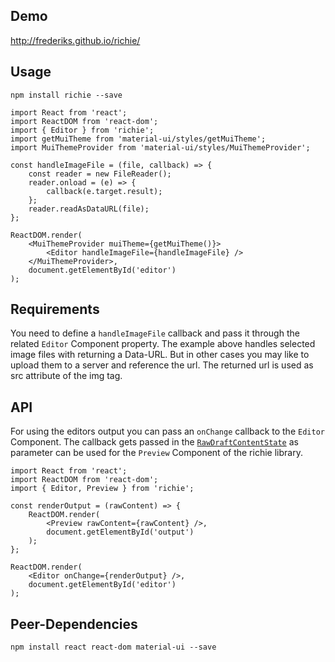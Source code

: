 ## Demo

http://frederiks.github.io/richie/

## Usage

`npm install richie --save`


```
import React from 'react';
import ReactDOM from 'react-dom';
import { Editor } from 'richie';
import getMuiTheme from 'material-ui/styles/getMuiTheme';
import MuiThemeProvider from 'material-ui/styles/MuiThemeProvider';

const handleImageFile = (file, callback) => {
    const reader = new FileReader();
    reader.onload = (e) => {
        callback(e.target.result);
    };
    reader.readAsDataURL(file);
};

ReactDOM.render(
    <MuiThemeProvider muiTheme={getMuiTheme()}>
        <Editor handleImageFile={handleImageFile} />
    </MuiThemeProvider>,
    document.getElementById('editor')
);     

```

## Requirements

You need to define a `handleImageFile` callback and pass it through the related `Editor` Component property. The example above handles selected image files with returning a Data-URL. But in other cases you may like to upload them to a server and reference the url. The returned url is used as src attribute of the img tag.

## API

For using the editors output you can pass an `onChange` callback to the `Editor` Component. The callback gets passed in the [`RawDraftContentState`](https://facebook.github.io/draft-js/docs/api-reference-data-conversion.html#converttoraw) as parameter can be used for the `Preview` Component of the richie library.

```
import React from 'react';
import ReactDOM from 'react-dom';
import { Editor, Preview } from 'richie';

const renderOutput = (rawContent) => {
    ReactDOM.render(
        <Preview rawContent={rawContent} />,
        document.getElementById('output')
    );
};

ReactDOM.render(
    <Editor onChange={renderOutput} />,
    document.getElementById('editor')
);
```

## Peer-Dependencies

`npm install react react-dom material-ui --save`
